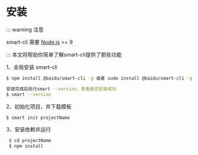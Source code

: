 #  安装

::: warning 注意

smart-cli 需要 [Node.js](https://nodejs.org/en/) >= 9
 
:::
本文将帮助你简单了解smart-cli提供了那些功能

1、全局安装 smart-cli
```sh
$ npm install @baidu/smart-cli -g 或者 sudo install @baidu/smart-cli -g

安装完成后执行smart --version，查看是否安装成功
$ smart --version
```

2、初始化项目，并下载模板
```sh
$ smart init projectName
```

3、安装依赖并运行
```sh
 $ cd projectName
 $ npm install
```
